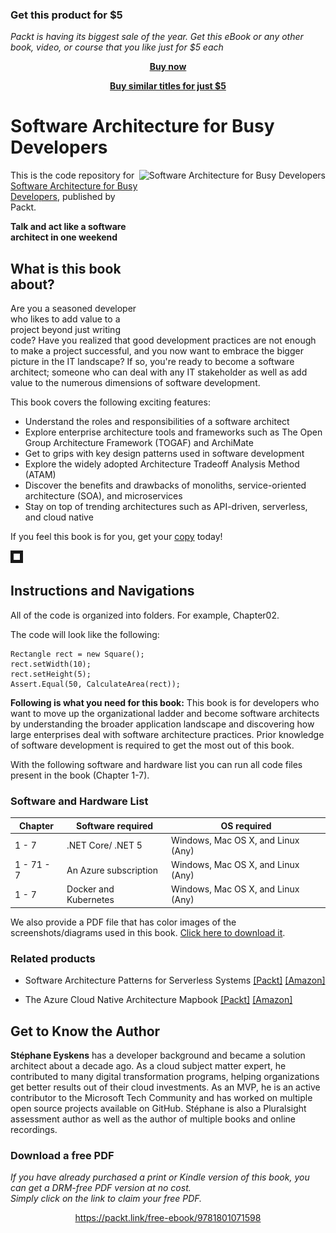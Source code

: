 
### Get this product for $5

<i>Packt is having its biggest sale of the year. Get this eBook or any other book, video, or course that you like just for $5 each</i>


<b><p align='center'>[Buy now](https://packt.link/9781801071598)</p></b>


<b><p align='center'>[Buy similar titles for just $5](https://subscription.packtpub.com/search)</p></b>


# Software Architecture for Busy Developers

<a href="https://www.packtpub.com/product/software-architecture-for-busy-developers/9781801071598?utm_source=github&utm_medium=repository&utm_campaign=9781801071598"><img src="https://static.packt-cdn.com/products/9781801071598/cover/smaller" alt="Software Architecture for Busy Developers" height="256px" align="right"></a>

This is the code repository for [Software Architecture for Busy Developers](https://www.packtpub.com/product/software-architecture-for-busy-developers/9781801071598?utm_source=github&utm_medium=repository&utm_campaign=9781801071598), published by Packt.

**Talk and act like a software architect in one weekend**

## What is this book about?
Are you a seasoned developer who likes to add value to a project beyond just writing code? Have you realized that good development practices are not enough to make a project successful, and you now want to embrace the bigger picture in the IT landscape? If so, you're ready to become a software architect; someone who can deal with any IT stakeholder as well as add value to the numerous dimensions of software development. 

This book covers the following exciting features:
* Understand the roles and responsibilities of a software architect
* Explore enterprise architecture tools and frameworks such as The Open Group Architecture Framework (TOGAF) and ArchiMate
* Get to grips with key design patterns used in software development
* Explore the widely adopted Architecture Tradeoff Analysis Method (ATAM)
* Discover the benefits and drawbacks of monoliths, service-oriented architecture (SOA), and microservices
* Stay on top of trending architectures such as API-driven, serverless, and cloud native

If you feel this book is for you, get your [copy](https://www.amazon.com/dp/1801071594) today!

<a href="https://www.packtpub.com/?utm_source=github&utm_medium=banner&utm_campaign=GitHubBanner"><img src="https://raw.githubusercontent.com/PacktPublishing/GitHub/master/GitHub.png" 
alt="https://www.packtpub.com/" border="5" /></a>

## Instructions and Navigations
All of the code is organized into folders. For example, Chapter02.

The code will look like the following:
```
Rectangle rect = new Square();
rect.setWidth(10);
rect.setHeight(5);
Assert.Equal(50, CalculateArea(rect));
```

**Following is what you need for this book:**
This book is for developers who want to move up the organizational ladder and become software architects by understanding the broader application landscape and discovering how large enterprises deal with software architecture practices. Prior knowledge of software development is required to get the most out of this book.

With the following software and hardware list you can run all code files present in the book (Chapter 1-7).
### Software and Hardware List
| Chapter | Software required | OS required |
| -------- | ------------------------------------ | ----------------------------------- |
| 1 - 7 | .NET Core/ .NET 5 | Windows, Mac OS X, and Linux (Any) |
| 1 - 71 - 7 | An Azure subscription | Windows, Mac OS X, and Linux (Any) |
| 1 - 7 | Docker and Kubernetes | Windows, Mac OS X, and Linux (Any) |

We also provide a PDF file that has color images of the screenshots/diagrams used in this book. [Click here to download it](https://static.packt-cdn.com/downloads/9781801071598_ColorImages.pdf).

### Related products
* Software Architecture Patterns for Serverless Systems [[Packt]](https://www.packtpub.com/product/software-architecture-patterns-for-serverless-systems/9781800207035?utm_source=github&utm_medium=repository&utm_campaign=9781800207035) [[Amazon]](https://www.amazon.com/dp/1800207034)

* The Azure Cloud Native Architecture Mapbook [[Packt]](https://www.packtpub.com/product/the-azure-cloud-native-architecture-mapbook/9781800562325?utm_source=github&utm_medium=repository&utm_campaign=9781800562325) [[Amazon]](https://www.amazon.com/dp/1800562322)

## Get to Know the Author
**Stéphane Eyskens**
has a developer background and became a solution architect about a decade ago. As a cloud subject matter expert, he contributed to many digital transformation programs, helping organizations get better results out of their cloud investments. As an MVP, he is an active contributor to the Microsoft Tech Community and has worked on multiple open source projects available on GitHub. Stéphane is also a Pluralsight assessment author as well as the author of multiple books and online recordings.
### Download a free PDF

 <i>If you have already purchased a print or Kindle version of this book, you can get a DRM-free PDF version at no cost.<br>Simply click on the link to claim your free PDF.</i>
<p align="center"> <a href="https://packt.link/free-ebook/9781801071598">https://packt.link/free-ebook/9781801071598 </a> </p>